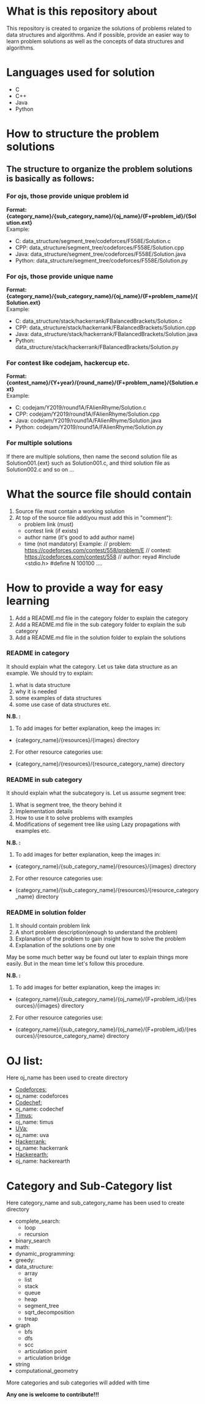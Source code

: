 # What is this repository about
This repository is created to organize the solutions of problems related to data structures and algorithms. And if possible, provide
an easier way to learn problem solutions as well as the concepts of data structures and algorithms.

# Languages used for solution
- C
- C++
- Java
- Python

# How to structure the problem solutions
## The structure to organize the problem solutions is basically as follows:
### For ojs, those provide unique problem id
**Format: {category_name}/{sub_category_name}/{oj_name}/{F+problem_id}/{Solution.ext}**  
Example:  
- C: data_structure/segment_tree/codeforces/F558E/Solution.c
- CPP: data_structure/segment_tree/codeforces/F558E/Solution.cpp
- Java: data_structure/segment_tree/codeforces/F558E/Solution.java
- Python: data_structure/segment_tree/codeforces/F558E/Solution.py
### For ojs, those provide unique name
**Format: {category_name}/{sub_category_name}/{oj_name}/{F+problem_name}/{Solution.ext}**  
Example:  
- C: data_structure/stack/hackerrank/FBalancedBrackets/Solution.c
- CPP: data_structure/stack/hackerrank/FBalancedBrackets/Solution.cpp
- Java: data_structure/stack/hackerrank/FBalancedBrackets/Solution.java
- Python: data_structure/stack/hackerrank/FBalancedBrackets/Solution.py
### For contest like codejam, hackercup etc.
**Format: {contest_name}/{Y+year}/{round_name}/{F+problem_name}/{Solution.ext}**  
Example:  
- C: codejam/Y2019/round1A/FAlienRhyme/Solution.c
- CPP: codejam/Y2019/round1A/FAlienRhyme/Solution.cpp
- Java: codejam/Y2019/round1A/FAlienRhyme/Solution.java
- Python: codejam/Y2019/round1A/FAlienRhyme/Solution.py
### For multiple solutions
If there are multiple solutions, then name the second solution file as Solution001.{ext} such as Solution001.c,
and third solution file as Solution002.c and so on ...

# What the source file should contain
1. Source file must contain a working solution
2. At top of the source file add(you must add this in "comment"):
    - problem link (must)
    - contest link (if exists)
    - author name  (it's good to add author name)
    - time         (not mandatory)
Example:
// problem: https://codeforces.com/contest/558/problem/E
// contest: https://codeforces.com/contest/558
// author: reyad
    #include <stdio.h>
    #define N 100100
    ....

# How to provide a way for easy learning
1. Add a README.md file in the category folder to explain the category
2. Add a README.md file in the sub category folder to explain the sub category
3. Add a README.md file in the solution folder to explain the solutions
### README in category
It should explain what the category. Let us take data structure as an example. We should try to explain:
1. what is data structure
2. why it is needed
3. some examples of data structures
4. some use case of data structures
etc.

**N.B. :**
1. To add images for better explanation, keep the images in:
 - {category_name}/{resources}/{images} directory
2. For other resource categories use:
 - {category_name}/{resources}/{resource_category_name} directory

### README in sub category
It should explain what the subcategory is. Let us assume segment tree:
1. What is segment tree, the theory behind it
2. Implementation details
3. How to use it to solve problems with examples
4. Modifications of segement tree like using Lazy propagations with examples
etc.

**N.B. :**
1. To add images for better explanation, keep the images in:
 - {category_name}/{sub_category_name}/{resources}/{images} directory
2. For other resource categories use:
 - {category_name}/{sub_category_name}/{resources}/{resource_category_name} directory

### README in solution folder
1. It should contain problem link
2. A short problem description(enough to understand the problem)
3. Explanation of the problem to gain insight how to solve the problem
4. Explanation of the solutions one by one

May be some much better way be found out later to explain things more easily. But in the mean time let's follow this procedure.

**N.B. :**
1. To add images for better explanation, keep the images in:
 - {category_name}/{sub_category_name}/{oj_name}/{F+problem_id}/{resources}/{images} directory
2. For other resource categories use:
 - {category_name}/{sub_category_name}/{oj_name}/{F+problem_id}/{resources}/{resource_category_name} directory

# OJ list:
Here oj_name has been used to create directory
- [Codeforces:](https://codeforces.com)
 - oj_name: codeforces
- [Codechef:](https://www.codechef.com/)
 - oj_name: codechef
- [Timus:](http://acm.timus.ru/)
 - oj_name: timus
- [UVa:](https://uva.onlinejudge.org/)
 - oj_name: uva
- [Hackerrank:](https://www.hackerrank.com/)
 - oj_name: hackerrank
- [Hackerearth:](https://www.hackerearth.com/)
 - oj_name: hackerearth

# Category and Sub-Category list
Here category_name and sub_category_name has been used to create directory
- complete_search:
    - loop
    - recursion
- binary_search
- math:
- dynamic_programming:
- greedy:
- data_structure:
    - array
    - list
    - stack
    - queue
    - heap
    - segment_tree
    - sqrt_decomposition
    - treap
- graph
    - bfs
    - dfs
    - scc
    - articulation point
    - articulation bridge
- string
- computational_geometry

More categories and sub categories will added with time

**Any one is welcome to contribute!!!**

